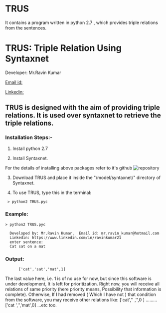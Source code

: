 # TRUS

It contains a program written in python 2.7 , which provides triple relations from the sentences.

# TRUS: Triple Relation Using Syntaxnet

Developer: Mr.Ravin Kumar

[Email id:](mr.ravin_kumar@hotmail.com)

[Linkedin:](https://www.linkedin.com/in/ravinkumar21/)


## TRUS is designed with the aim of providing triple relations. It is used over syntaxnet to retrieve the triple relations. 

### Installation Steps:-

1. Install python 2.7

2. Install Syntaxnet.

For the details of installing above packages refer to it's github ![repository](https://github.com/tensorflow/models/tree/master/syntaxnet)

3. Download TRUS and place it inside the "/model/syntaxnet/" directory of Syntaxnet.

4. To use TRUS, type this in the terminal:

```   
 > python2 TRUS.pyc
```

### Example:

```
> python2 TRUS.pyc
``` 

      Developed by: Mr.Ravin Kumar.  Email id: mr.ravin_kumar@hotmail.com
      Linkedin: https://www.linkedin.com/in/ravinkumar21 
      enter sentence:
      Cat sat on a mat

      
### Output:

 ```
       ['cat','sat','mat',1]
 ```      
       
The last value here, i.e. 1 is of no use for now, but since this software is under development, It is left for prioritization. 
Right now, you will receive all relations of same priority (here priority means, Possibility that information is complete).
Otherwise, If I had removed ( Which I have not ) that condition from the software, you may receive other relations like:
['cat','' ,'',0 ] ......... ['cat ','','mat',0] ...etc too. 
